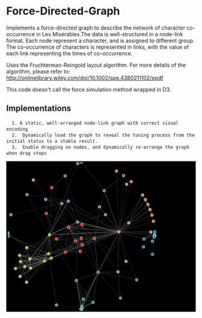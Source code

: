 # Force-Directed-Graph

  Implements a force-directed graph to describe the network of character co-occurrence in Les Misérables.The data is well-structured in a node-link format. Each node represent a character, and is assigned to different group.
 The co-occurrence of characters is represented in links, with the value of each link representing the times of co-occurrence.
 
  Uses the Fruchterman-Reingold layout algorithm. For more details of the algorithm, please refer to: http://onlinelibrary.wiley.com/doi/10.1002/spe.4380211102/epdf
  
  This code doesn't call the force simulation method wrapped in D3.
  
 ##  Implementations
      1. A static, well-arranged node-link graph with correct visual encoding 
      2.  Dynamically load the graph to reveal the tuning process from the initial status to a stable result.
      3.  Enable dragging on nodes, and dynamically re-arrange the graph when drag stops
 
 ![alt text](https://github.com/kkalkidan/Force-Directed-Graph/blob/master/view.png)
